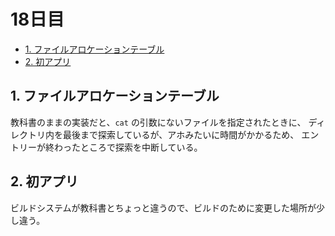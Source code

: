 # 18日目

<!-- mtoc-start -->

- [1. ファイルアロケーションテーブル](#1-ファイルアロケーションテーブル)
- [2. 初アプリ](#2-初アプリ)

<!-- mtoc-end -->

## 1. ファイルアロケーションテーブル

教科書のままの実装だと、`cat` の引数にないファイルを指定されたときに、
ディレクトリ内を最後まで探索しているが、アホみたいに時間がかかるため、
エントリーが終わったところで探索を中断している。

## 2. 初アプリ

ビルドシステムが教科書とちょっと違うので、ビルドのために変更した場所が少し違う。

